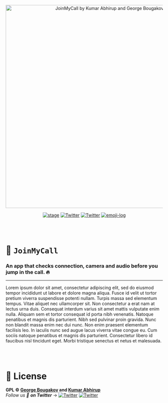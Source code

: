 <div align="center">

<br />

<img width="650" src="https://i.ibb.co/RYwsvdV/Join-My-Call.jpg" alt="JoinMyCall by Kumar Abhirup and George Bougakov">

[![stage](https://img.shields.io/badge/stage-Development%20%F0%9F%94%A5-000000.svg?style=flat-square)](https://github.com/KumarAbhirup/joinmycall/tree/development)
[![Twitter](https://img.shields.io/twitter/follow/gbougakov.svg?style=social&label=@gbougakov)](https://twitter.com/gbougakov/) 
[![Twitter](https://img.shields.io/twitter/follow/kumar_abhirup.svg?style=social&label=@kumar_abhirup)](https://twitter.com/kumar_abhirup/) 
[![emoji-log](https://cdn.rawgit.com/ahmadawais/stuff/ca97874/emoji-log/flat.svg)](https://github.com/ahmadawais/Emoji-Log/)
<!-- [![GitHub stars](https://img.shields.io/github/stars/KumarAbhirup/joinmycall.svg?style=social&label=Stars)](https://github.com/KumarAbhirup/joinmycall) -->

</div>

<br /><br />

# 🤙 `JoinMyCall`
### **An app that checks connection, camera and audio before you jump in the call. 🔥**

---

Lorem ipsum dolor sit amet, consectetur adipiscing elit, sed do eiusmod tempor incididunt ut labore et dolore magna aliqua. Fusce id velit ut tortor pretium viverra suspendisse potenti nullam. Turpis massa sed elementum tempus. Vitae aliquet nec ullamcorper sit. Non consectetur a erat nam at lectus urna duis. Consequat interdum varius sit amet mattis vulputate enim nulla. Aliquam sem et tortor consequat id porta nibh venenatis. Natoque penatibus et magnis dis parturient. Nibh sed pulvinar proin gravida. Nunc non blandit massa enim nec dui nunc. Non enim praesent elementum facilisis leo. In iaculis nunc sed augue lacus viverra vitae congue eu. Cum sociis natoque penatibus et magnis dis parturient. Consectetur libero id faucibus nisl tincidunt eget. Morbi tristique senectus et netus et malesuada.

<br /><br />

# 📝 License

**GPL © [George Bougakov](https://www.twitter.com/gbougakov) and [Kumar Abhirup](https://www.twitter.com/kumar_abhirup)**
<br />
_Follow us 👋 **on Twitter**_ →   [![Twitter](https://img.shields.io/twitter/follow/kumar_abhirup.svg?style=social&label=@kumar_abhirup)](https://twitter.com/kumar_abhirup/) [![Twitter](https://img.shields.io/twitter/follow/gbougakov.svg?style=social&label=@gbougakov)](https://twitter.com/gbougakov/) 